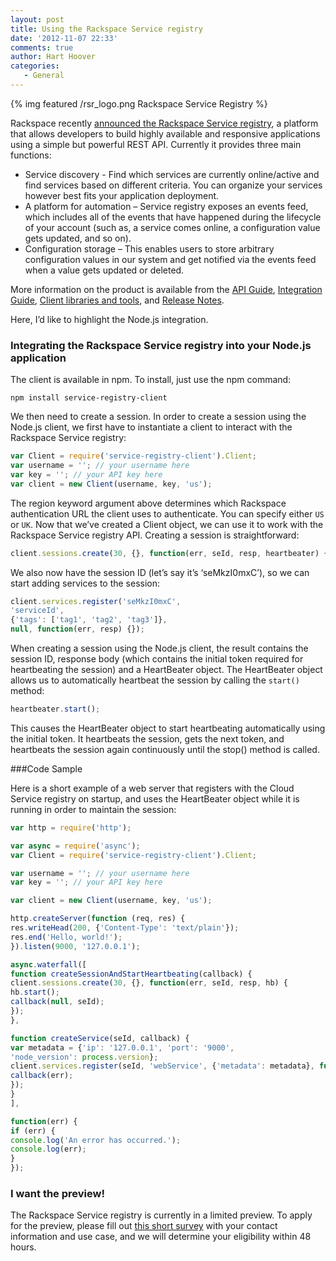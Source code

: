 ```yaml
---
layout: post
title: Using the Rackspace Service registry
date: '2012-11-07 22:33'
comments: true
author: Hart Hoover
categories:
   - General
---
```

{% img featured /rsr_logo.png Rackspace Service Registry %}

Rackspace recently
[announced the Rackspace Service registry](http://www.rackspace.com/blog/keep-track-of-your-services-and-applications-with-the-new-rackspace-service-registry/),
a platform that allows developers to build highly available and responsive
applications using a simple but powerful REST API. Currently it provides three
main functions:

* Service discovery -  Find which services are currently online/active and find
services based on different criteria. You can organize your services however best
fits your application deployment.
* A platform for automation – Service registry exposes an events feed, which
includes all of the events that have happened during the lifecycle of your
account (such as, a service comes online, a configuration value gets updated, and so on).
* Configuration storage – This enables users to store arbitrary configuration
values in our system and get notified via the events feed when a value gets
updated or deleted.

<!-- more -->

More information on the product is available from the
[API Guide](http://docs.rackspace.com/rsr/api/v1.0/sr-devguide/content/overview.html),
[Integration Guide](http://docs.rackspace.com/rsr/api/v1.0/sr-devguide/content/integration-instructions.html),
[Client libraries and tools](http://docs.rackspace.com/rsr/api/v1.0/sr-devguide/content/client-libraries-and-tools.html),
and [Release Notes](http://docs.rackspace.com/rsr/api/v1.0/sr-devguide/content/release-notes.html).

Here, I’d like to highlight the Node.js integration.

### Integrating the Rackspace Service registry into your Node.js application

The client is available in npm. To install, just use the npm command:

```
npm install service-registry-client
```

We then need to create a session. In order to create a session using the Node.js
client, we first have to instantiate a client to interact with the Rackspace
Service registry:

``` javascript
var Client = require('service-registry-client').Client;
var username = ''; // your username here
var key = ''; // your API key here
var client = new Client(username, key, 'us');
```

The region keyword argument above determines which Rackspace authentication URL
the client uses to authenticate. You can specify either `US` or `UK`. Now that
we’ve created a Client object, we can use it to work with the Rackspace Service
registry API. Creating a session is straightforward:

``` javascript
client.sessions.create(30, {}, function(err, seId, resp, heartbeater) {});
```

We also now have the session ID (let’s say it’s ‘seMkzI0mxC’), so we can start
adding services to the session:

``` javascript
client.services.register('seMkzI0mxC',
'serviceId',
{'tags': ['tag1', 'tag2', 'tag3']},
null, function(err, resp) {});
```

When creating a session using the Node.js client, the result contains the session
ID, response body (which contains the initial token required for heartbeating
the session) and a HeartBeater object. The HeartBeater object allows us to
automatically heartbeat the session by calling the `start()` method:

```javascript
heartbeater.start();
```

This causes the HeartBeater object to start heartbeating automatically using
the initial token. It heartbeats the session, gets the next token, and heartbeats
the session again continuously until the stop() method is called.

###Code Sample

Here is a short example of a web server that registers with the Cloud Service
registry on startup, and uses the HeartBeater object while it is running in order
to maintain the session:

``` javascript
var http = require('http');

var async = require('async');
var Client = require('service-registry-client').Client;

var username = ''; // your username here
var key = ''; // your API key here

var client = new Client(username, key, 'us');

http.createServer(function (req, res) {
res.writeHead(200, {'Content-Type': 'text/plain'});
res.end('Hello, world!');
}).listen(9000, '127.0.0.1');

async.waterfall([
function createSessionAndStartHeartbeating(callback) {
client.sessions.create(30, {}, function(err, seId, resp, hb) {
hb.start();
callback(null, seId);
});
},

function createService(seId, callback) {
var metadata = {'ip': '127.0.0.1', 'port': '9000',
'node_version': process.version};
client.services.register(seId, 'webService', {'metadata': metadata}, function(err, resp) {
callback(err);
});
}
],

function(err) {
if (err) {
console.log('An error has occurred.');
console.log(err);
}
});
```

### I want the preview!

The Rackspace Service registry is currently in a limited preview. To apply for
the preview, please fill out
[this short survey](https://surveys.rackspace.com/Survey.aspx?s=f3d6e51580ab4510a564487fafdafdfd)
with your contact information and use case, and we will determine your eligibility within 48 hours.

